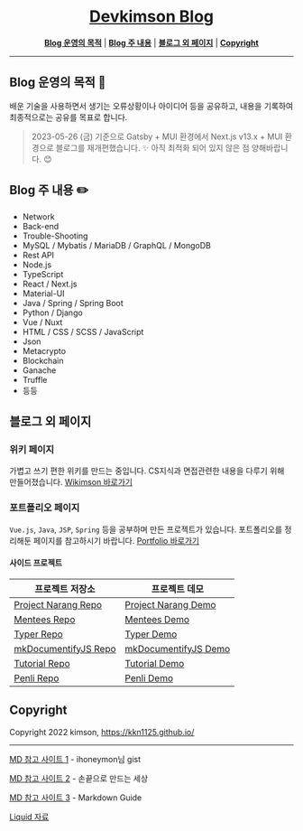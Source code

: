 <h1 align="center"><a href="https://kkn1125.github.io/"><strong>Devkimson Blog</strong></a></h1>

<p align="center">
  <a href="#blog-운영의-목적-🎯" title="Blog 운영의 목적"><strong>Blog 운영의 목적</strong></a>
  |
  <a href="#blog-주-내용-✏️" title="Blog 주 내용"><strong>Blog 주 내용</strong></a>
  |
  <a href="#블로그 외 페이지" title="블로그 외 페이지"><strong>블로그 외 페이지</strong></a>
  |
  <a href="#copyright" title="Copyright"><strong>Copyright</strong></a>
</p>

---

## **Blog 운영의 목적 🎯**

배운 기술을 사용하면서 생기는 오류상황이나 아이디어 등을 공유하고, 내용을 기록하여 최종적으로는 공유를 목표로 합니다.

> 2023-05-26 (금) 기준으로 Gatsby + MUI 환경에서 Next.js v13.x + MUI 환경으로 블로그를 재개편했습니다. ✨ 아직 최적화 되어 있지 않은 점 양해바랍니다. 😊

## **Blog 주 내용 ✏️**

- Network
- Back-end
- Trouble-Shooting
- MySQL / Mybatis / MariaDB / GraphQL / MongoDB
- Rest API
- Node.js
- TypeScript
- React / Next.js
- Material-UI
- Java / Spring / Spring Boot
- Python / Django
- Vue / Nuxt
- HTML / CSS / SCSS / JavaScript
- Json
- Metacrypto
- Blockchain
- Ganache
- Truffle
- 등등

## **블로그 외 페이지**

### **위키 페이지**

가볍고 쓰기 편한 위키를 만드는 중입니다. CS지식과 면접관련한 내용을 다루기 위해 만들어졌습니다. [Wikimson 바로가기](https://kkn1125.github.io/wikimson)

### **포트폴리오 페이지**

`Vue.js`, `Java`, `JSP`, `Spring` 등을 공부하며 만든 프로젝트가 있습니다. 포트폴리오를 정리해둔 페이지를 참고하시기 바랍니다. [Portfolio 바로가기](https://kkn1125.github.io/portfolio)

#### **사이드 프로젝트**

| 프로젝트 저장소                                                    | 프로젝트 데모                                                                                       |
| ------------------------------------------------------------------ | --------------------------------------------------------------------------------------------------- |
| [Project Narang Repo](https://github.com/kkn1125/narang)           | [Project Narang Demo](https://kkn1125.github.io/portfolio/#portfolio-projectNarang "멘티 커뮤니티") |
| [Mentees Repo](https://github.com/kkn1125/mentees)                 | [Mentees Demo](https://kkn1125.github.io/portfolio/#portfolio-mentees "멘티 커뮤니티")              |
| [Typer Repo](https://github.com/kkn1125/typer)                     | [Typer Demo](https://kkn1125.github.io/typer "한글타이핑")                                          |
| [mkDocumentifyJS Repo](https://github.com/kkn1125/mkDocumentifyJS) | [mkDocumentifyJS Demo](https://kkn1125.github.io/mkDocumentifyJS "자바스크립트 문서화")             |
| [Tutorial Repo](https://github.com/kkn1125/)                       | [Tutorial Demo](https://kkn1125.github.io/tutorial "웹 튜토리얼 생성")                              |
| [Penli Repo](https://github.com/kkn1125/penli)                     | [Penli Demo](https://kkn1125.github.io/penli "편리한 CSS")                                          |

## **Copyright**

Copyright 2022 kimson, <https://kkn1125.github.io/>

---

[MD 참고 사이트 1](https://gist.github.com/ihoneymon/652be052a0727ad59601 "ihoneymon") - ihoneymon님 gist

[MD 참고 사이트 2](https://inasie.github.io/it%EC%9D%BC%EB%B0%98/jekyll-%EA%B0%80%EB%A1%9C-bar-chart/ "손끝으로 만드는 세상") - 손끝으로 만드는 세상

[MD 참고 사이트 3](https://about.gitlab.com/handbook/markdown-guide/#tables "Markdown Guide") - Markdown Guide

[Liquid 자료](https://shopify.github.io/liquid/tags/control-flow/ "Liquid Guide")
